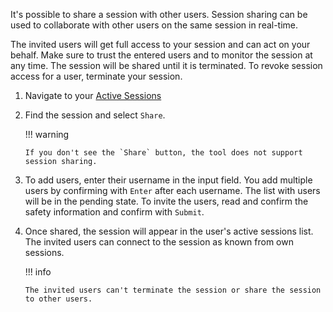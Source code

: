 <!--
 ~ SPDX-FileCopyrightText: Copyright DB InfraGO AG and contributors
 ~ SPDX-License-Identifier: Apache-2.0
 -->

It's possible to share a session with other users. Session sharing can be used
to collaborate with other users on the same session in real-time.

The invited users will get full access to your session and can act on your
behalf. Make sure to trust the entered users and to monitor the session at any
time. The session will be shared until it is terminated. To revoke session
access for a user, terminate your session.

1.  Navigate to your <a href="/" target="_blank">Active Sessions</a>
2.  Find the session and select `Share`.

    !!! warning

        If you don't see the `Share` button, the tool does not support session sharing.

3.  To add users, enter their username in the input field. You add multiple
    users by confirming with `Enter` after each username. The list with users
    will be in the pending state. To invite the users, read and confirm the
    safety information and confirm with `Submit`.
4.  Once shared, the session will appear in the user's active sessions list.
    The invited users can connect to the session as known from own sessions.

    !!! info

        The invited users can't terminate the session or share the session to other users.
